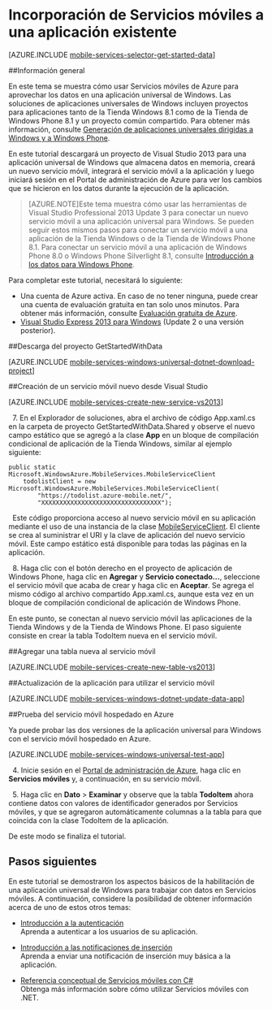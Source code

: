 <properties 
	pageTitle="Incorporación de Servicios móviles a una aplicación universal Windows existente | Servicios móviles de Azure" 
	description="Aprenda cómo conectar su aplicación universal Windows existente a Servicios móviles de Azure" 
	services="mobile-services" 
	documentationCenter="windows" 
	authors="ggailey777" 
	manager="dwrede" 
	editor=""/>

<tags 
	ms.service="mobile-services" 
	ms.workload="mobile" 
	ms.tgt_pltfrm="mobile-windows" 
	ms.devlang="dotnet" 
	ms.topic="article" 
	ms.date="07/22/2015" 
	ms.author="glenga"/>

# Incorporación de Servicios móviles a una aplicación existente

[AZURE.INCLUDE [mobile-services-selector-get-started-data](../../includes/mobile-services-selector-get-started-data.md)]

##Información general

En este tema se muestra cómo usar Servicios móviles de Azure para aprovechar los datos en una aplicación universal de Windows. Las soluciones de aplicaciones universales de Windows incluyen proyectos para aplicaciones tanto de la Tienda Windows 8.1 como de la Tienda de Windows Phone 8.1 y un proyecto común compartido. Para obtener más información, consulte [Generación de aplicaciones universales dirigidas a Windows y a Windows Phone](http://msdn.microsoft.com/library/windows/apps/xaml/dn609832.aspx).

En este tutorial descargará un proyecto de Visual Studio 2013 para una aplicación universal de Windows que almacena datos en memoria, creará un nuevo servicio móvil, integrará el servicio móvil a la aplicación y luego iniciará sesión en el Portal de administración de Azure para ver los cambios que se hicieron en los datos durante la ejecución de la aplicación.

>[AZURE.NOTE]Este tema muestra cómo usar las herramientas de Visual Studio Professional 2013 Update 3 para conectar un nuevo servicio móvil a una aplicación universal para Windows. Se pueden seguir estos mismos pasos para conectar un servicio móvil a una aplicación de la Tienda Windows o de la Tienda de Windows Phone 8.1. Para conectar un servicio móvil a una aplicación de Windows Phone 8.0 o Windows Phone Silverlight 8.1, consulte [Introducción a los datos para Windows Phone](mobile-services-windows-phone-get-started-data.md).

Para completar este tutorial, necesitará lo siguiente:

* Una cuenta de Azure activa. En caso de no tener ninguna, puede crear una cuenta de evaluación gratuita en tan solo unos minutos. Para obtener más información, consulte [Evaluación gratuita de Azure](http://azure.microsoft.com/pricing/free-trial/?WT.mc_id=A0E0E5C02&amp;returnurl=http%3A%2F%2Fazure.microsoft.com%2Fes-es%2Fdocumentation%2Farticles%2Fmobile-services-javascript-backend-windows-universal-dotnet-get-started-data%2F).
* [Visual Studio Express 2013 para Windows](https://go.microsoft.com/fwLink/p/?LinkID=257546) (Update 2 o una versión posterior). 

##<a name="download-app"></a>Descarga del proyecto GetStartedWithData

[AZURE.INCLUDE [mobile-services-windows-universal-dotnet-download-project](../../includes/mobile-services-windows-universal-dotnet-download-project.md)]
 

##<a name="create-service"></a>Creación de un servicio móvil nuevo desde Visual Studio

[AZURE.INCLUDE [mobile-services-create-new-service-vs2013](../../includes/mobile-services-create-new-service-vs2013.md)]

&nbsp;&nbsp;7. En el Explorador de soluciones, abra el archivo de código App.xaml.cs en la carpeta de proyecto GetStartedWithData.Shared y observe el nuevo campo estático que se agregó a la clase **App** en un bloque de compilación condicional de aplicación de la Tienda Windows, similar al ejemplo siguiente:

	public static Microsoft.WindowsAzure.MobileServices.MobileServiceClient 
	    todolistClient = new Microsoft.WindowsAzure.MobileServices.MobileServiceClient(
	        "https://todolist.azure-mobile.net/",
	        "XXXXXXXXXXXXXXXXXXXXXXXXXXXXXXXXX");

&nbsp;&nbsp;Este código proporciona acceso al nuevo servicio móvil en su aplicación mediante el uso de una instancia de la clase [MobileServiceClient]. El cliente se crea al suministrar el URI y la clave de aplicación del nuevo servicio móvil. Este campo estático está disponible para todas las páginas en la aplicación.

&nbsp;&nbsp;8. Haga clic con el botón derecho en el proyecto de aplicación de Windows Phone, haga clic en **Agregar** y **Servicio conectado...**, seleccione el servicio móvil que acaba de crear y haga clic en **Aceptar**. Se agrega el mismo código al archivo compartido App.xaml.cs, aunque esta vez en un bloque de compilación condicional de aplicación de Windows Phone.

En este punto, se conectan al nuevo servicio móvil las aplicaciones de la Tienda Windows y de la Tienda de Windows Phone. El paso siguiente consiste en crear la tabla TodoItem nueva en el servicio móvil.

##<a name="add-table"></a>Agregar una tabla nueva al servicio móvil

[AZURE.INCLUDE [mobile-services-create-new-table-vs2013](../../includes/mobile-services-create-new-table-vs2013.md)]

##<a name="update-app"></a>Actualización de la aplicación para utilizar el servicio móvil

[AZURE.INCLUDE [mobile-services-windows-dotnet-update-data-app](../../includes/mobile-services-windows-dotnet-update-data-app.md)]

##<a name="test-azure-hosted"></a>Prueba del servicio móvil hospedado en Azure

Ya puede probar las dos versiones de la aplicación universal para Windows con el servicio móvil hospedado en Azure.

[AZURE.INCLUDE [mobile-services-windows-universal-test-app](../../includes/mobile-services-windows-universal-test-app.md)]

&nbsp;&nbsp;4. Inicie sesión en el [Portal de administración de Azure], haga clic en **Servicios móviles** y, a continuación, en su servicio móvil.

&nbsp;&nbsp;5. Haga clic en **Dato** > **Examinar** y observe que la tabla **TodoItem** ahora contiene datos con valores de identificador generados por Servicios móviles, y que se agregaron automáticamente columnas a la tabla para que coincida con la clase TodoItem de la aplicación.
     
De este modo se finaliza el tutorial.

## <a name="next-steps"> </a>Pasos siguientes

En este tutorial se demostraron los aspectos básicos de la habilitación de una aplicación universal de Windows para trabajar con datos en Servicios móviles. A continuación, considere la posibilidad de obtener información acerca de uno de estos otros temas:

* [Introducción a la autenticación] <br/>Aprenda a autenticar a los usuarios de su aplicación.

* [Introducción a las notificaciones de inserción] <br/>Aprenda a enviar una notificación de inserción muy básica a la aplicación.

* [Referencia conceptual de Servicios móviles con C#](mobile-services-windows-dotnet-how-to-use-client-library.md) <br/>Obtenga más información sobre cómo utilizar Servicios móviles con .NET.
  
<!-- Anchors. -->

[Get the Windows Store app]: #download-app
[Create the mobile service from Visual Studio]: #create-service
[Add a data table for storage]: #add-table
[Update the app to use the mobile service]: #update-app
[Test the app against Mobile Services]: #test-app
[View uploaded data in the Azure Management Portal]: #view-data
[Next Steps]: #next-steps

<!-- Images. -->

<!-- URLs. -->
[Validate and modify data with scripts]: ../mobile-services-windows-store-dotnet-validate-modify-data-server-scripts.md
[Refine queries with paging]: ../mobile-services-windows-store-dotnet-add-paging-data.md
[Get started with Mobile Services]: mobile-services-javascript-backend-windows-store-dotnet-get-started.md
[Get started with data]: ../mobile-services-windows-store-dotnet-get-started-data.md
[Introducción a la autenticación]: ../mobile-services-windows-store-dotnet-get-started-users.md
[Introducción a las notificaciones de inserción]: ../mobile-services-javascript-backend-windows-store-dotnet-get-started-push.md
[Mobile Services .NET How-to Conceptual Reference]: mobile-services-windows-dotnet-how-to-use-client-library.md

[Portal de administración de Azure]: https://manage.windowsazure.com/
[Management Portal]: https://manage.windowsazure.com/
[Mobile Services SDK]: http://go.microsoft.com/fwlink/p/?LinkId=257545
[sitio de ejemplos de código para desarrolladores]: http://go.microsoft.com/fwlink/p/?LinkID=510826

[MobileServiceClient]: http://go.microsoft.com/fwlink/p/?LinkId=302030
 

<!---HONumber=August15_HO6-->